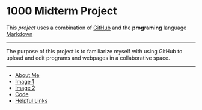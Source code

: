 # 1000 Midterm Project

This *project* uses a combination of [GitHub](https://github.com/) and the **programing** language [Markdown](https://daringfireball.net/projects/markdown/)

---

The purpose of this project is to familiarize myself with using GitHub to upload and edit programs and webpages in a collaborative space. 

---

- [About Me](AboutMe.md)
- [Image 1](Image1.md)
- [Image 2](Image2.md)
- [Code](Code.md)
- [Helpful Links](HelpfulLinks.md)

